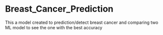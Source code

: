 # Breast_Cancer_Prediction
 This a model created to prediction/detect breast cancer and comparing two ML model to see the one with the best accuracy
